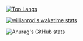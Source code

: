 [![Top Langs](https://github-readme-stats.vercel.app/api/top-langs/?username=TAEYOUNGY00N)](https://github.com/anuraghazra/github-readme-stats)




[![willianrod's wakatime stats](https://github-readme-stats.vercel.app/api/wakatime?username=TAEYOUNGY00N)](https://github.com/TAEYOUNGY00N/github-readme-stats)






![Anurag's GitHub stats](https://github-readme-stats.vercel.app/api?username=TAEYOUNGY00N&show_icons=true&theme=radical)
